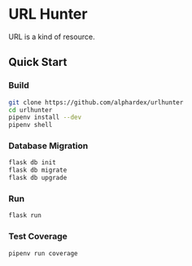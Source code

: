 # URL Hunter

URL is a kind of resource.

## Quick Start

### Build

``` bash
git clone https://github.com/alphardex/urlhunter
cd urlhunter
pipenv install --dev
pipenv shell
```

### Database Migration

``` bash
flask db init
flask db migrate
flask db upgrade
```

### Run

``` bash
flask run
```

### Test Coverage

``` bash
pipenv run coverage
```
